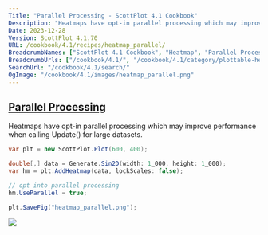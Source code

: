 ```yaml
---
Title: "Parallel Processing - ScottPlot 4.1 Cookbook"
Description: "Heatmaps have opt-in parallel processing which may improve performance when calling Update() for large datasets."
Date: 2023-12-28
Version: ScottPlot 4.1.70
URL: /cookbook/4.1/recipes/heatmap_parallel/
BreadcrumbNames: ["ScottPlot 4.1 Cookbook", "Heatmap", "Parallel Processing"]
BreadcrumbUrls: ["/cookbook/4.1/", "/cookbook/4.1/category/plottable-heatmap", "/cookbook/4.1/recipes/heatmap_parallel/"]
SearchUrl: "/cookbook/4.1/search/"
OgImage: "/cookbook/4.1/images/heatmap_parallel.png"
---
```


<h2><a id='parallel-processing' href='/cookbook/4.1/recipes/heatmap_parallel/'>Parallel Processing</a></h2>

Heatmaps have opt-in parallel processing which may improve performance when calling Update() for large datasets.

```cs
var plt = new ScottPlot.Plot(600, 400);

double[,] data = Generate.Sin2D(width: 1_000, height: 1_000);
var hm = plt.AddHeatmap(data, lockScales: false);

// opt into parallel processing
hm.UseParallel = true;

plt.SaveFig("heatmap_parallel.png");
```

<img src='../../images/heatmap_parallel.png' class='d-block mx-auto my-5' />



